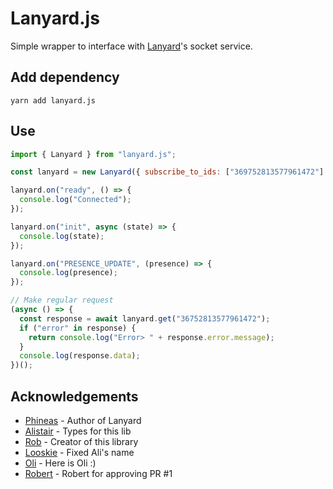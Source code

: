 #  Lanyard.js

Simple wrapper to interface with [Lanyard](https://github.com/phineas/lanyard)'s socket service.

## Add dependency
```
yarn add lanyard.js
```

## Use
```js
import { Lanyard } from "lanyard.js";

const lanyard = new Lanyard({ subscribe_to_ids: ["369752813577961472"] });

lanyard.on("ready", () => {
  console.log("Connected");
});

lanyard.on("init", async (state) => {
  console.log(state);
});

lanyard.on("PRESENCE_UPDATE", (presence) => {
  console.log(presence);
});

// Make regular request
(async () => {
  const response = await lanyard.get("36752813577961472");
  if ("error" in response) {
    return console.log("Error> " + response.error.message);
  }
  console.log(response.data);
})();
```

## Acknowledgements
* [Phineas](https://github.com/phineas) - Author of Lanyard
* [Alistair](https://github.com/alii) - Types for this lib
* [Rob](https://github.com/robjmorrissey) - Creator of this library
* [Looskie](https://github.com/looskie) - Fixed Ali's name
* [Oli](https://github.com/slay) - Here is Oli :)
* [Robert](https://github.com/robertt) - Robert for approving PR #1
